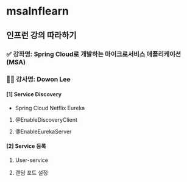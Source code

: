# msaInflearn

## 인프런 강의 따라하기

### ✅ 강좌명: Spring Cloud로 개발하는 마이크로서비스 애플리케이션(MSA)
### 👨‍💻 강사명: Dowon Lee

#### [1] Service Discovery
* Spring Cloud Netflix Eureka
1. @EnableDiscoveryClient

2. @EnableEurekaServer


#### [2] Service 등록
1. User-service

2. 랜덤 포트 설정
